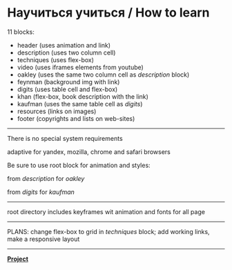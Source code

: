 
# Научиться учиться / How to learn

11 blocks:
* header (uses animation and link)
* description (uses two column cell)
* techniques (uses flex-box)
* video (uses iframes elements from youtube)
* oakley (uses the same two column cell as _description_ block)
* feynman (background img with link)
* digits (uses table cell and flex-box)
* khan  (flex-box, book  description with the link)
* kaufman (uses the same table cell as _digits_)
* resources (links on images)
* footer (copyrights and lists on web-sites)


 --------------------------------

 
 There is no special system requirements 

 adaptive for yandex, mozilla, chrome and safari browsers 

 Be sure to use root block for animation and styles: 

 from _description_ for _oakley_

 from _digits_ for _kaufman_

 ---------------------------------

 
 root directory includes keyframes wit animation and fonts for all page 


 ---------------------------------


 PLANS: change flex-box to grid in _techniques_ block; add working links, make a responsive layout
 
  ---------------------------------
  **[Project](https://alalinaermakova.github.io/how-to-learn/)**
 





